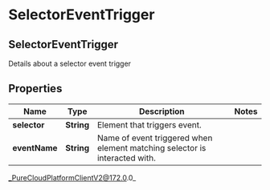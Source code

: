 # SelectorEventTrigger

## SelectorEventTrigger
Details about a selector event trigger

## Properties

|Name | Type | Description | Notes|
|------------ | ------------- | ------------- | -------------|
| **selector** | **String** | Element that triggers event. | |
| **eventName** | **String** | Name of event triggered when element matching selector is interacted with. | |



_PureCloudPlatformClientV2@172.0.0_
